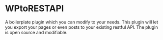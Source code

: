 # WPtoRESTAPI
A boilerplate plugin which you can modify to your needs. This plugin will let you export your pages or even posts to your existing restful API. The plugin is open source and modifiable.
